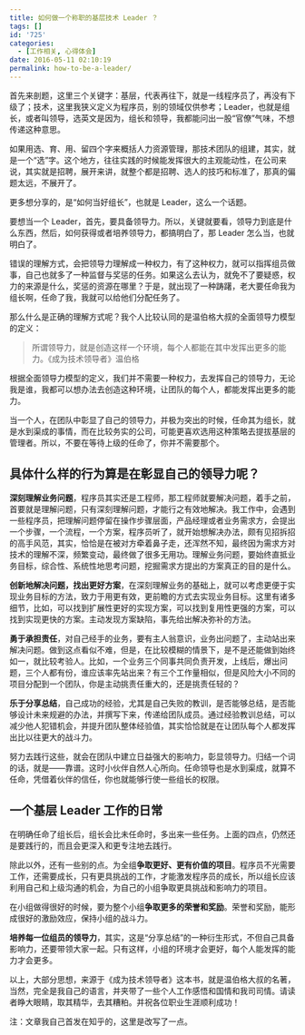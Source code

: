 ```yaml
---
title: 如何做一个称职的基层技术 Leader ？
tags: []
id: '725'
categories:
  - [工作相关, 心得体会]
date: 2016-05-11 02:10:19
permalink: how-to-be-a-leader/
---
```


首先来剖题，这里三个关键字：基层，代表再往下，就是一线程序员了，再没有下级了；技术，这里我狭义定义为程序员，别的领域仅供参考；Leader，也就是组长，或者叫领导，选英文是因为，组长和领导，我都能问出一股“官僚”气味，不想传递这种意思。
<!-- more -->
如果用选、育、用、留四个字来概括人力资源管理，那技术团队的组建，其实，就是一个“选”字。这个地方，往往实践的时候能发挥很大的主观能动性，在公司来说，其实就是招聘，展开来讲，就整个都是招聘、选人的技巧和标准了，那真的偏题太远，不展开了。

更多想分享的，是“如何当好组长”，也就是 Leader，这么一个话题。

要想当一个 Leader，首先，要具备领导力。所以，关键就要看，领导力到底是什么东西，然后，如何获得或者培养领导力，都搞明白了，那 Leader 怎么当，也就明白了。

错误的理解方式，会把领导力理解成一种权力，有了这种权力，就可以指挥组员做事，自己也就多了一种监督与奖惩的任务。如果这么去认为，就免不了要疑惑，权力的来源是什么，奖惩的资源在哪里？于是，就出现了一种踌躇，老大要任命我为组长啊，任命了我，我就可以给他们分配任务了。

那么什么是正确的理解方式呢？我个人比较认同的是温伯格大叔的全面领导力模型的定义：

> 所谓领导力，就是创造这样一个环境，每个人都能在其中发挥出更多的能力。《成为技术领导者》温伯格

根据全面领导力模型的定义，我们并不需要一种权力，去发挥自己的领导力，无论我是谁，我都可以想办法去创造这种环境，让团队的每个人，都能发挥出更多的能力。

当一个人，在团队中彰显了自己的领导力，并极为突出的时候，任命其为组长，就是水到渠成的事情，而在比较务实的公司，可能更喜欢选用这种策略去提拔基层的管理者。所以，不要在等待上级的任命了，你并不需要那个。

## 具体什么样的行为算是在彰显自己的领导力呢？

**深刻理解业务问题**，程序员其实还是工程师，那工程师就要解决问题，着手之前，首要就是理解问题，只有深刻理解问题，才能行之有效地解决。我工作中，会遇到一些程序员，把理解问题停留在操作步骤层面，产品经理或者业务需求方，会提出一个步骤，一个流程，一个方案，程序员听了，就开始想解决办法，颇有见招拆招的高手风范，其实，恰恰是在被对方牵着鼻子走，还浑然不知，最终因为需求方对技术的理解不深，频繁变动，最终做了很多无用功。理解业务问题，要始终直抵业务目标，综合性、系统性地思考问题，挖掘需求方提出的方案真正的目的是什么。

**创新地解决问题，找出更好方案**，在深刻理解业务的基础上，就可以考虑更便于实现业务目标的方法，致力于用更有效，更前瞻的方式去实现业务目标。这里有诸多细节，比如，可以找到扩展性更好的实现方案，可以找到复用性更强的方案，可以找到实现更快的方案。主动发现方案缺陷，事先给出解决弥补的方法。

**勇于承担责任**，对自己经手的业务，要有主人翁意识，业务出问题了，主动站出来解决问题。做到这点看似不难，但是，在比较模糊的情景下，是不是还能做到始终如一，就比较考验人。比如，一个业务三个同事共同负责开发，上线后，爆出问题，三个人都有份，谁应该率先站出来？有三个工作量相似，但是风险大小不同的项目分配到一个团队，你是主动挑责任重大的，还是挑责任轻的？

**乐于分享总结**，自己成功的经验，尤其是自己失败的教训，是否能够总结，是否能够设计未来规避的办法，并撰写下来，传递给团队成员。通过经验教训总结，可以减少他人犯错机会，并提升团队整体经验值，其实恰恰就是在让团队每个人都发挥出比以往更大的战斗力。

努力去践行这些，就会在团队中建立日益强大的影响力，彰显领导力。归结一个词的话，就是——靠谱。这时小伙伴自然人心所向。任命领导也是水到渠成，就算不任命，凭借着伙伴的信任，你也就能够行使一些组长的权限。

## 一个基层 Leader 工作的日常

在明确任命了组长后，组长会比未任命时，多出来一些任务。上面的四点，仍然还是要践行的，而且会更深入和更专注地去践行。

除此以外，还有一些别的点。为全组**争取更好、更有价值的项目**。程序员不光需要工作，还需要成长，只有更具挑战的工作，才能激发程序员的成长，所以组长应该利用自己和上级沟通的机会，为自己的小组争取更具挑战和影响力的项目。

在小组做得很好的时候，要为整个小组**争取更多的荣誉和奖励**。荣誉和奖励，能形成很好的激励效应，保持小组的战斗力。

**培养每一位组员的领导力**，其实，这是“分享总结”的一种衍生形式，不但自己具备影响力，还要带领大家一起。只有这样，小组的环境才会更好，每个人能发挥的能力才会更多。

以上，大部分思想，来源于《成为技术领导者》这本书，就是温伯格大叔的名著，当然，完全是我自己的语言，并夹带了一些个人工作感悟和国情和我司司情。请读者睁大眼睛，取其精华，去其糟粕。并祝各位职业生涯顺利成功！

注：文章我自己首发在知乎的，这里是改写了一点。